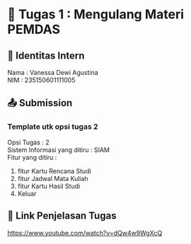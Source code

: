 # 📁 Tugas 1 : Mengulang Materi PEMDAS

## 👤 Identitas Intern
Nama : Vanessa Dewi Agustina   
NIM  : 235150601111005

## 📤 Submission 

### Template utk opsi tugas 2
Opsi Tugas : 2            
Sistem Informasi yang ditiru : SIAM              
Fitur yang ditiru :                   
1. fitur Kartu Rencana Studi
2. fitur Jadwal Mata Kuliah
3. fitur Kartu Hasil Studi
4. Keluar

## 🔗 Link Penjelasan Tugas

https://www.youtube.com/watch?v=dQw4w9WgXcQ

